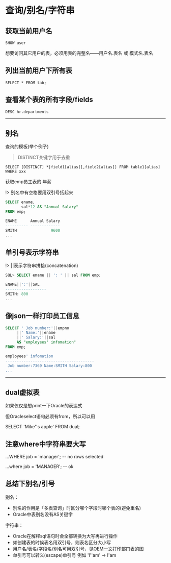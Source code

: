 # 查询/别名/字符串

## 获取当前用户名

`SHOW user`

想要访问其它用户的表，必须用表的完整名——用户名.表名 或 模式名.表名

## 列出当前用户下所有表

`SELECT * FROM tab;`

## 查看某个表的所有字段/fields

`DESC hr.departments`

---

## 别名

查询的模板(举个例子)

> DISTINCT关键字用于去重

`SELECT [DISTINCT] *|field1[alias][,field2[alias]] FROM table1[alias] WHERE xxx`

获取emp员工表的 年薪

!> 别名中有空格要用双引号括起来

```sql
SELECT ename,
       sal*12 AS "Annual Salary"
FROM emp;

ENAME      Annual Salary
---------- -------------
SMITH               9600
...
```

## 单引号表示字符串

!> ||表示字符串拼接(concatenation)

```sql
SQL> SELECT ename || ': ' || sal FROM emp;

ENAME||':'||SAL
------------------
SMITH: 800
...
```

## 像json一样打印员工信息

```sql
SELECT ' Job number:'||empno
     ||' Name:'||ename
     ||' Salary:'||sal
     AS "employees' infomation"
FROM emp;

employees' infomation
---------------------------------------
 Job number:7369 Name:SMITH Salary:800
...
```

---

## dual虚拟表

如果仅仅是想print一下Oracle的表达式

但Oracleselect语句必须有from，所以可以用

SELECT 'Mike''s apple' FROM dual;

## 注意where中字符串要大写

...WHERE job = 'manager'; -- no rows selected

...where job = 'MANAGER'; -- ok

## 总结下别名/引号

别名：

- 别名的作用是「多表查询」时区分哪个字段时哪个表的(避免重名)
- Oracle中表别名没有AS关键字

字符串：

- Oracle在解释sql语句时会全部转换为大写再进行操作
- 如创建表的时候表名用双引号，则表名区分大小写
- 用户名/表名/字段名/别名可用双引号，见<a href="/img/oracle/oem-departments-data.png">OEM一文打印部门表的图</a>
- 单引号可以转义(escape)单引号 例如 'I''am' -> I'am